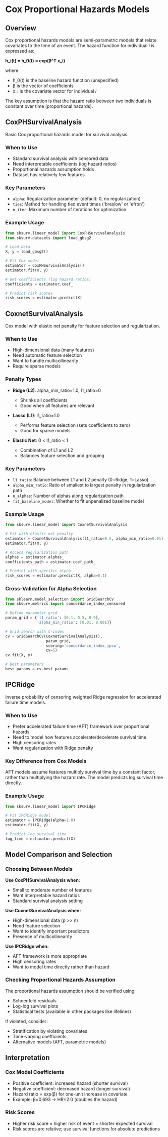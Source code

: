 # Cox Proportional Hazards Models

## Overview

Cox proportional hazards models are semi-parametric models that relate covariates to the time of an event. The hazard function for individual *i* is expressed as:

**h_i(t) = h_0(t) × exp(β^T x_i)**

where:
- h_0(t) is the baseline hazard function (unspecified)
- β is the vector of coefficients
- x_i is the covariate vector for individual *i*

The key assumption is that the hazard ratio between two individuals is constant over time (proportional hazards).

## CoxPHSurvivalAnalysis

Basic Cox proportional hazards model for survival analysis.

### When to Use
- Standard survival analysis with censored data
- Need interpretable coefficients (log hazard ratios)
- Proportional hazards assumption holds
- Dataset has relatively few features

### Key Parameters
- `alpha`: Regularization parameter (default: 0, no regularization)
- `ties`: Method for handling tied event times ('breslow' or 'efron')
- `n_iter`: Maximum number of iterations for optimization

### Example Usage
```python
from sksurv.linear_model import CoxPHSurvivalAnalysis
from sksurv.datasets import load_gbsg2

# Load data
X, y = load_gbsg2()

# Fit Cox model
estimator = CoxPHSurvivalAnalysis()
estimator.fit(X, y)

# Get coefficients (log hazard ratios)
coefficients = estimator.coef_

# Predict risk scores
risk_scores = estimator.predict(X)
```

## CoxnetSurvivalAnalysis

Cox model with elastic net penalty for feature selection and regularization.

### When to Use
- High-dimensional data (many features)
- Need automatic feature selection
- Want to handle multicollinearity
- Require sparse models

### Penalty Types
- **Ridge (L2)**: alpha_min_ratio=1.0, l1_ratio=0
  - Shrinks all coefficients
  - Good when all features are relevant

- **Lasso (L1)**: l1_ratio=1.0
  - Performs feature selection (sets coefficients to zero)
  - Good for sparse models

- **Elastic Net**: 0 < l1_ratio < 1
  - Combination of L1 and L2
  - Balances feature selection and grouping

### Key Parameters
- `l1_ratio`: Balance between L1 and L2 penalty (0=Ridge, 1=Lasso)
- `alpha_min_ratio`: Ratio of smallest to largest penalty in regularization path
- `n_alphas`: Number of alphas along regularization path
- `fit_baseline_model`: Whether to fit unpenalized baseline model

### Example Usage
```python
from sksurv.linear_model import CoxnetSurvivalAnalysis

# Fit with elastic net penalty
estimator = CoxnetSurvivalAnalysis(l1_ratio=0.5, alpha_min_ratio=0.01)
estimator.fit(X, y)

# Access regularization path
alphas = estimator.alphas_
coefficients_path = estimator.coef_path_

# Predict with specific alpha
risk_scores = estimator.predict(X, alpha=0.1)
```

### Cross-Validation for Alpha Selection
```python
from sklearn.model_selection import GridSearchCV
from sksurv.metrics import concordance_index_censored

# Define parameter grid
param_grid = {'l1_ratio': [0.1, 0.5, 0.9],
              'alpha_min_ratio': [0.01, 0.001]}

# Grid search with C-index
cv = GridSearchCV(CoxnetSurvivalAnalysis(),
                  param_grid,
                  scoring='concordance_index_ipcw',
                  cv=5)
cv.fit(X, y)

# Best parameters
best_params = cv.best_params_
```

## IPCRidge

Inverse probability of censoring weighted Ridge regression for accelerated failure time models.

### When to Use
- Prefer accelerated failure time (AFT) framework over proportional hazards
- Need to model how features accelerate/decelerate survival time
- High censoring rates
- Want regularization with Ridge penalty

### Key Difference from Cox Models
AFT models assume features multiply survival time by a constant factor, rather than multiplying the hazard rate. The model predicts log survival time directly.

### Example Usage
```python
from sksurv.linear_model import IPCRidge

# Fit IPCRidge model
estimator = IPCRidge(alpha=1.0)
estimator.fit(X, y)

# Predict log survival time
log_time = estimator.predict(X)
```

## Model Comparison and Selection

### Choosing Between Models

**Use CoxPHSurvivalAnalysis when:**
- Small to moderate number of features
- Want interpretable hazard ratios
- Standard survival analysis setting

**Use CoxnetSurvivalAnalysis when:**
- High-dimensional data (p >> n)
- Need feature selection
- Want to identify important predictors
- Presence of multicollinearity

**Use IPCRidge when:**
- AFT framework is more appropriate
- High censoring rates
- Want to model time directly rather than hazard

### Checking Proportional Hazards Assumption

The proportional hazards assumption should be verified using:
- Schoenfeld residuals
- Log-log survival plots
- Statistical tests (available in other packages like lifelines)

If violated, consider:
- Stratification by violating covariates
- Time-varying coefficients
- Alternative models (AFT, parametric models)

## Interpretation

### Cox Model Coefficients
- Positive coefficient: increased hazard (shorter survival)
- Negative coefficient: decreased hazard (longer survival)
- Hazard ratio = exp(β) for one-unit increase in covariate
- Example: β=0.693 → HR=2.0 (doubles the hazard)

### Risk Scores
- Higher risk score = higher risk of event = shorter expected survival
- Risk scores are relative; use survival functions for absolute predictions
